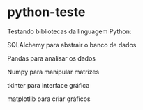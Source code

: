 # python-teste
 Testando bibliotecas da linguagem Python:
 
 SQLAlchemy para abstrair o banco de dados
 
 Pandas para analisar os dados
 
 Numpy para manipular matrizes
 
 tkinter para interface gráfica
 
 matplotlib para criar gráficos
 
 

